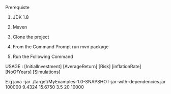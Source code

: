 Prerequiste

1) JDK 1.8
2) Maven


1) Clone the project 

2) From the Command Prompt run mvn package

3) Run the Following Command

USAGE : [InitialInvestment] [AverageReturn] [Risk] [inflationRate] [NoOfYears] [Simulations]


E.g
java -jar ./target/MyExamples-1.0-SNAPSHOT-jar-with-dependencies.jar 100000  9.4324 15.6750 3.5 20 10000

